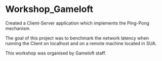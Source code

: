 # Workshop_Gameloft

Created a Client-Server application which implements the Ping-Pong mechanism.

The goal of this project was to benchmark the network latency when running the Client on localhost and on a remote machine located in SUA.

This workshop was organised by Gameloft staff.
